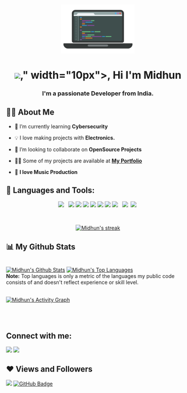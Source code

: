 <p align="center"> 
    <a href="#"><img width="40%" height="auto" src="pc.png" height="5px"/> </a>
    
<h1 align="center"><img src="https://c.tenor.com/SNL9_xhZl9oAAAAi/waving-hand-joypixels.gif" width="10px">," width="10px">, Hi I'm Midhun</h1>

<h3 align="center">I'm a passionate Developer from India.</h3>

## 🙋‍♂️ About Me

- 🔐 I’m currently learning **Cybersecurity**

- 💡 I love making projects with **Electronics.**

- 👯 I’m looking to collaborate on **OpenSource Projects**

- 👨‍💻 Some of my projects are available at **[My Portfolio](https://memidhun.github.io/)**

- 🎹 **I love Music Production**

## 🚀 Languages and Tools:

<p align="center"> 
  <a style="padding-right:8px;" href="https://www.arduino.cc/" target="_blank"><img src="https://img.icons8.com/fluency/48/000000/arduino.png"/></a>
    <a href="https://www.java.com" target="_blank"> <img src="https://img.icons8.com/color/48/000000/java-coffee-cup-logo.png"/></a>
   <a href="https://developer.mozilla.org/en-US/docs/Web/JavaScript" target="_blank"> <img src="https://img.icons8.com/color/48/000000/javascript.png"/></a> 
    <a href="https://www.w3.org/html/" target="_blank"> <img src="https://img.icons8.com/color/48/000000/html-5.png"/></a> 
    <a href="https://www.w3schools.com/css/" target="_blank"> <img src="https://img.icons8.com/color/48/000000/css3.png"/></a> 
    <a href="https://getbootstrap.com" target="_blank"> <img src="https://img.icons8.com/color/48/000000/bootstrap.png"/></a> 
    <a href="https://www.python.org" target="_blank"> <img src="https://img.icons8.com/color/48/000000/python.png"/></a> 
    <a style="padding-right:8px;" href="https://nodejs.org" target="_blank"> <img src="https://img.icons8.com/color/48/000000/nodejs.png"/></a> 
     <a style="padding-right:3px;" href="https://flutter.dev/" target="_blank"> <img src="https://img.icons8.com/fluency/48/000000/flutter.png"/></a> 
      <a style="padding-right:3px;" href="https://dart.dev/" target="_blank"> <img src="https://img.icons8.com/color/48/000000/dart.png"/></a>
    </p>

<!-- [![React Badge](https://img.shields.io/badge/-React-61DBFB?style=for-the-badge&labelColor=black&logo=react&logoColor=61DBFB)](#)  [![Javascript Badge](https://img.shields.io/badge/-Javascript-F0DB4F?style=for-the-badge&labelColor=black&logo=javascript&logoColor=F0DB4F)](#) [![Typescript Badge](https://img.shields.io/badge/-Typescript-007acc?style=for-the-badge&labelColor=black&logo=typescript&logoColor=007acc)](#) [![Nodejs Badge](https://img.shields.io/badge/-Nodejs-3C873A?style=for-the-badge&labelColor=black&logo=node.js&logoColor=3C873A)](#) [![GraphQL Badge](https://img.shields.io/badge/-GraphQl-e535ab?style=for-the-badge&labelColor=black&logo=node.js&logoColor=e535ab)](#) -->
<br/>

<p align="center">
    <a href="https://github.com/memidhun">
        <img title="🔥 Get streak stats for your profile at git.io/streak-stats" alt="Midhun's streak" src="https://github-readme-streak-stats.herokuapp.com/?user=memidhun&theme=merko&hide_border=true&stroke=0000&background=060A0CD0"/>
    </a>
</p>

## 📊 My Github Stats

  <br/>
    <a href="https://github.com/memidhun/github-readme-stats"><img alt="Midhun's Github Stats" src="https://github-readme-stats.vercel.app/api?username=memidhun&show_icons=true&count_private=true&theme=midnight-purple&hide_border=true&bg_color=0D1117" /></a>
  <a href="https://github.com/memidhun/github-readme-stats"><img alt="Midhun's Top Languages" src="https://github-readme-stats.vercel.app/api/top-langs/?username=memidhun&langs_count=8&count_private=true&layout=compact&theme=react&hide_border=true&bg_color=0D1117" /></a>
  <br/>
  <b>Note:</b> Top languages is only a metric of the languages my public code consists of and doesn't reflect experience or skill level.

<br/>
<br/>

<a href="https://github.com/memidhun/github-readme-activity-graph"><img alt="Midhun's Activity Graph" src="https://activity-graph.herokuapp.com/graph?username=memidhun&bg_color=0D1117&color=5BCDEC&line=5BCDEC&point=FFFFFF&hide_border=true" /></a>

<br/>
<br/>

## Connect with me:

<p align="left">

<a href = "https://www.linkedin.com/in/midhunmathew2002"><img src="https://img.icons8.com/fluent/48/000000/linkedin.png"/></a>
<a href = "https://www.instagram.com/me_midhun/"><img src="https://img.icons8.com/fluent/48/000000/instagram-new.png"/></a>
</p>

## ❤ Views and Followers

<a href="https://github.com/Meghna-DAS/github-profile-views-counter">
    <img src="https://komarev.com/ghpvc/?username=memidhun"></a>
<a href="https://github.com/memidhun?tab=followers"><img src="https://img.shields.io/github/followers/memidhun?style=flat-square&logo=github&color=orange" alt="GitHub Badge"></a>
